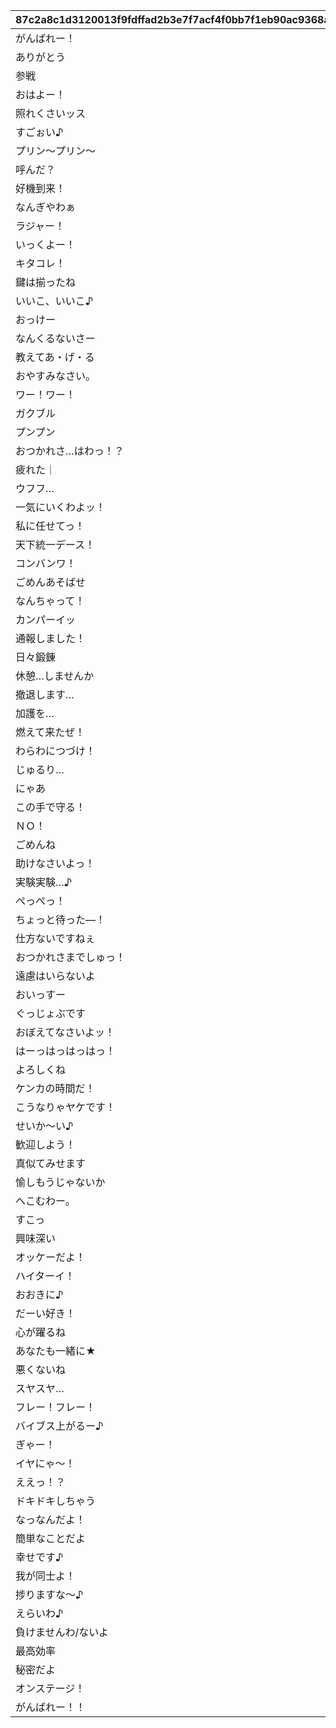 |87c2a8c1d3120013f9fdffad2b3e7f7acf4f0bb7f1eb90ac9368ad031e2f74e1|07f995f926f063c6ca7604eac605ec39ae55d75f1a91d327e354a8561f09140f|134d33139a5782e8ba1fc5a5f0fd0aa007d30030144dc95a2bf15192c4e99203|806360f6b43d4a9a757e556138024d15cc61274d8602392e59e8eac1a4359898|98de9bf6d754f90cf6e8ffce6fab2b50ef9726c8df8f1dcd90918248f2a521fa|
| --- | --- | --- | --- | --- |
|がんばれー！|100101|2099/08/01 14:59:59|2015/04/01 14:00:00|29|
|ありがとう|100201|2099/08/01 14:59:59|2015/04/01 14:00:00|30|
|参戦|100301|2099/08/01 14:59:59|2015/04/01 14:00:00|31|
|おはよー！|100401|2099/08/01 14:59:59|2015/04/01 14:00:00|32|
|照れくさいッス|100501|2099/08/01 14:59:59|2021/09/10 15:00:00|59|
|すごぉい♪|100601|2099/08/01 14:59:59|2021/09/10 15:00:00|60|
|プリン～プリン～|100701|2099/08/01 14:59:59|2021/09/10 15:00:00|61|
|呼んだ？|100801|2099/08/01 14:59:59|2021/09/10 15:00:00|62|
|好機到来！|100901|2099/08/01 14:59:59|2015/04/01 14:00:00|33|
|なんぎやわぁ|101001|2099/08/01 14:59:59|2015/04/01 14:00:00|34|
|ラジャー！|101101|2099/08/01 14:59:59|2015/04/01 14:00:00|35|
|いっくよー！|101201|2099/08/01 14:59:59|2015/04/01 14:00:00|36|
|キタコレ！|101301|2099/08/01 14:59:59|2021/09/10 15:00:00|63|
|鍵は揃ったね|101401|2099/08/01 14:59:59|2021/09/10 15:00:00|64|
|いいこ、いいこ♪|101501|2099/08/01 14:59:59|2021/09/10 15:00:00|65|
|おっけー|101601|2099/08/01 14:59:59|2015/04/01 14:00:00|37|
|なんくるないさー|101701|2099/08/01 14:59:59|2015/04/01 14:00:00|38|
|教えてあ・げ・る|101801|2099/08/01 14:59:59|2021/09/10 15:00:00|66|
|おやすみなさい。|102001|2099/08/01 14:59:59|2015/04/01 14:00:00|39|
|ワー！ワー！|102101|2099/08/01 14:59:59|2015/04/01 14:00:00|40|
|ガクブル|102201|2099/08/01 14:59:59|2015/04/01 14:00:00|41|
|プンプン|102301|2099/08/01 14:59:59|2015/04/01 14:00:00|42|
|おつかれさ…はわっ！？|102501|2099/08/01 14:59:59|2015/04/01 14:00:00|43|
|疲れた｜|102601|2099/08/01 14:59:59|2021/09/10 15:00:00|67|
|ウフフ…|102701|2099/08/01 14:59:59|2015/04/01 14:00:00|44|
|一気にいくわよッ！|102801|2099/08/01 14:59:59|2015/04/01 14:00:00|45|
|私に任せてっ！|102901|2099/08/01 14:59:59|2015/04/01 14:00:00|46|
|天下統一デース！|103001|2099/08/01 14:59:59|2021/09/10 15:00:00|68|
|コンバンワ！|103101|2099/08/01 14:59:59|2015/04/01 14:00:00|47|
|ごめんあそばせ|103201|2099/08/01 14:59:59|2021/09/10 15:00:00|69|
|なんちゃって！|103301|2099/08/01 14:59:59|2021/09/10 15:00:00|70|
|カンパーイッ|103401|2099/08/01 14:59:59|2015/04/01 14:00:00|48|
|通報しました！|103601|2099/08/01 14:59:59|2015/04/01 14:00:00|49|
|日々鍛錬|103701|2099/08/01 14:59:59|2021/09/10 15:00:00|71|
|休憩…しませんか|103801|2099/08/01 14:59:59|2021/09/10 15:00:00|72|
|撤退します…|104001|2099/08/01 14:59:59|2015/04/01 14:00:00|50|
|加護を…|104201|2099/08/01 14:59:59|2021/09/10 15:00:00|73|
|燃えて来たぜ！|104301|2099/08/01 14:59:59|2021/09/10 15:00:00|74|
|わらわにつづけ！|104401|2099/08/01 14:59:59|2015/04/01 14:00:00|51|
|じゅるり…|104501|2099/08/01 14:59:59|2015/04/01 14:00:00|52|
|にゃあ|104601|2099/08/01 14:59:59|2015/04/01 14:00:00|53|
|この手で守る！|104701|2099/08/01 14:59:59|2021/09/10 15:00:00|75|
|ＮＯ！|104801|2099/08/01 14:59:59|2015/04/01 14:00:00|54|
|ごめんね|104901|2099/08/01 14:59:59|2015/04/01 14:00:00|55|
|助けなさいよっ！|105001|2099/08/01 14:59:59|2015/04/01 14:00:00|56|
|実験実験…♪|105101|2099/08/01 14:59:59|2021/09/10 15:00:00|76|
|ぺっぺっ！|105201|2099/08/01 14:59:59|2021/09/10 15:00:00|77|
|ちょっと待った―！|105301|2099/08/01 14:59:59|2015/04/01 14:00:00|57|
|仕方ないですねぇ|105401|2099/08/01 14:59:59|2021/09/10 15:00:00|78|
|おつかれさまでしゅっ！|105501|2099/08/01 14:59:59|2021/09/10 15:00:00|58|
|遠慮はいらないよ|105601|2099/08/01 14:59:59|2021/09/10 15:00:00|79|
|おいっすー|105801|2099/08/01 14:59:59|2015/04/01 14:00:00|26|
|ぐっじょぶです|105901|2099/08/01 14:59:59|2015/04/01 14:00:00|27|
|おぼえてなさいよッ！|106001|2099/08/01 14:59:59|2015/04/01 14:00:00|28|
|はーっはっはっはっ！|106101|2099/08/01 14:59:59|2021/09/10 15:00:00|80|
|よろしくね|106401|2099/08/01 14:59:59|2021/09/10 15:00:00|81|
|ケンカの時間だ！|106501|2099/08/01 14:59:59|2021/09/10 15:00:00|82|
|こうなりゃヤケです！|106601|2099/08/01 14:59:59|2021/09/10 15:00:00|83|
|せいか～い♪|106701|2099/08/01 14:59:59|2021/09/10 15:00:00|84|
|歓迎しよう！|106801|2099/08/01 14:59:59|2021/09/10 15:00:00|85|
|真似てみせます|107001|2099/08/01 14:59:59|2021/09/10 15:00:00|86|
|愉しもうじゃないか|107101|2099/08/01 14:59:59|2021/09/10 15:00:00|87|
|へこむわー。|110801|2099/08/01 14:59:59|2021/09/10 15:00:00|88|
|すこっ|110901|2099/08/01 14:59:59|2021/09/10 15:00:00|89|
|興味深い|111001|2099/08/01 14:59:59|2021/09/10 15:00:00|90|
|オッケーだよ！|111101|2099/08/01 14:59:59|2022/08/15 15:00:00|2|
|ハイターイ！|111201|2099/08/01 14:59:59|2022/08/15 15:00:00|3|
|おおきに♪|111301|2099/08/01 14:59:59|2022/08/15 15:00:00|4|
|だーい好き！|111401|2099/08/01 14:59:59|2022/08/15 15:00:00|5|
|心が躍るね|111501|2099/08/01 14:59:59|2022/08/15 15:00:00|6|
|あなたも一緒に★|111601|2099/08/01 14:59:59|2022/08/15 15:00:00|7|
|悪くないね|111701|2099/08/01 14:59:59|2022/08/15 15:00:00|8|
|スヤスヤ…|111801|2099/08/01 14:59:59|2022/08/15 15:00:00|9|
|フレー！フレー！|111901|2099/08/01 14:59:59|2022/08/15 15:00:00|10|
|バイブス上がるー♪|112001|2099/08/01 14:59:59|2022/08/15 15:00:00|11|
|ぎゃー！|112101|2099/08/01 14:59:59|2022/08/15 15:00:00|12|
|イヤにゃ～！|112201|2099/08/01 14:59:59|2022/08/15 15:00:00|13|
|ええっ！？|112301|2099/08/01 14:59:59|2022/08/15 15:00:00|14|
|ドキドキしちゃう|112401|2099/08/01 14:59:59|2022/08/15 15:00:00|15|
|なっなんだよ！|112501|2099/08/01 14:59:59|2022/08/15 15:00:00|16|
|簡単なことだよ|112601|2099/08/01 14:59:59|2022/08/15 15:00:00|17|
|幸せです♪|112701|2099/08/01 14:59:59|2022/08/15 15:00:00|18|
|我が同士よ！|112801|2099/08/01 14:59:59|2022/08/15 15:00:00|19|
|捗りますな～♪|112901|2099/08/01 14:59:59|2022/08/15 15:00:00|20|
|えらいわ♪|113001|2099/08/01 14:59:59|2022/08/15 15:00:00|21|
|負けませんわ/ないよ|113101|2099/08/01 14:59:59|2022/08/15 15:00:00|22|
|最高効率|113201|2099/08/01 14:59:59|2022/08/15 15:00:00|23|
|秘密だよ|113301|2099/08/01 14:59:59|2022/08/15 15:00:00|24|
|オンステージ！|113401|2099/08/01 14:59:59|2022/08/15 15:00:00|25|
|がんばれー！！|113501|2099/08/01 14:59:59|2025/02/28 12:00:00|1|